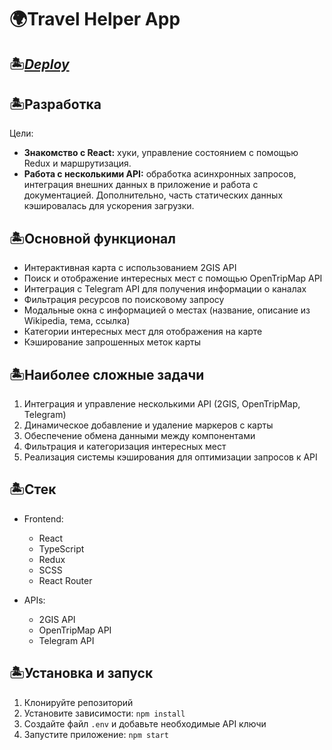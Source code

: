 # 🌍Travel Helper App

## 🏝️[***Deploy***](https://sofyacheboltasova.github.io/travel-helper/)

## 🏝️Разработка

Цели:
- **Знакомство с React:** хуки, управление состоянием с помощью Redux и маршрутизация.
- **Работа с несколькими API:** обработка асинхронных запросов, интеграция внешних данных в приложение и работа с документацией. Дополнительно, часть статических данных кэшировалась для ускорения загрузки.


## 🏝️Основной функционал

- Интерактивная карта с использованием 2GIS API
- Поиск и отображение интересных мест с помощью OpenTripMap API
- Интеграция с Telegram API для получения информации о каналах
- Фильтрация ресурсов по поисковому запросу
- Модальные окна с информацией о местах (название, описание из Wikipedia, тема, ссылка)
- Категории интересных мест для отображения на карте
- Кэширование запрошенных меток карты

## 🏝️Наиболее сложные задачи

1. Интеграция и управление несколькими API (2GIS, OpenTripMap, Telegram)
2. Динамическое добавление и удаление маркеров с карты
3. Обеспечение обмена данными между компонентами
4. Фильтрация и категоризация интересных мест
5. Реализация системы кэширования для оптимизации запросов к API

## 🏝️Стек

- Frontend:

  - React
  - TypeScript
  - Redux
  - SCSS
  - React Router

- APIs:
  - 2GIS API
  - OpenTripMap API
  - Telegram API

## 🏝️Установка и запуск

1. Клонируйте репозиторий
2. Установите зависимости: `npm install`
3. Создайте файл `.env` и добавьте необходимые API ключи
4. Запустите приложение: `npm start`
